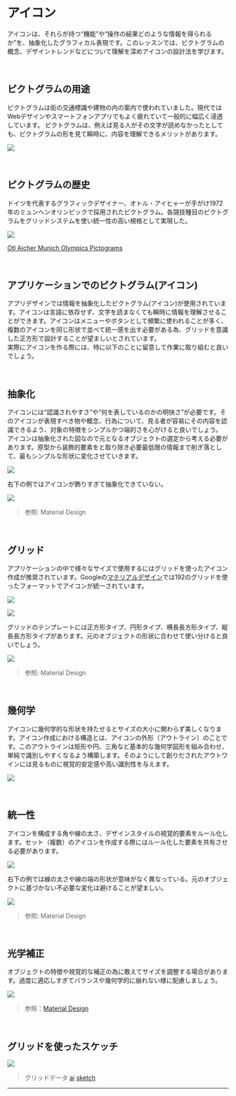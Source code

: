 
# アイコン

アイコンは、それらが持つ“機能”や“操作の結果どのような情報を得られるか”を、抽象化したグラフィカル表現です。このレッスンでは、ピクトグラムの概念、デザイントレンドなどについて理解を深めアイコンの設計法を学びます。

&nbsp;
&nbsp;


## ピクトグラムの用途
ピクトグラムは街の交通標識や建物の内の案内で使われていました。現代ではWebデザインやスマートフォンアプリでもよく疲れていて一般的に幅広く浸透しています。ピクトグラムは、例えば見る人がその文字が読めなかったとしても、ピクトグラムの形を見て瞬時に、内容を理解できるメリットがあります。

![](img/icon_sign.png)

&nbsp;
&nbsp;


## ピクトグラムの歴史
ドイツを代表するグラフィックデザイナー、オトル・アイヒャーが手がけ1972年のミュンヘンオリンピックで採用されたピクトグラム。各競技種目のピクトグラムをグリッドシステムを使い統一性の高い規格として実現した。

![](img/icon_history.png)

[Otl Aicher Munich Olympics Pictograms](https://www.piktogramm.de/en/)


&nbsp;
&nbsp;

## アプリケーションでのピクトグラム(アイコン)
アプリデザインでは情報を抽象化したピクトグラム(アイコン)が使用されています。アイコンは言語に依存せず、文字を読まなくても瞬時に情報を理解させることができます。アイコンはメニューやボタンとして頻繁に使われることが多く、複数のアイコンを同じ形状で並べて統一感を出す必要がある為、グリッドを意識した正方形で設計することが望ましいとされています。  
実際にアイコンを作る際には、特に以下のことに留意して作業に取り組むと良いでしょう。

&nbsp;
&nbsp;


## 抽象化
アイコンには“認識されやすさ”や“何を表しているのかの明快さ”が必要です。そのアイコンが表現すべき物や概念、行為について、見る者が容易にその内容を認識できるよう、対象の特徴をシンプルかつ端的さを心がけると良いでしょう。
アイコンは抽象化された図なので元となるオブジェクトの選定から考える必要があります。原型から装飾的要素をと取り除き必要最低限の情報まで削ぎ落として、最もシンプルな形状に変化させていきます。

![](img/icon_approach.png)

右下の例ではアイコンが飾りすぎて抽象化できていない。

![](img/icon_unity4.png)


> 参照: Material Design


&nbsp;
&nbsp;

## グリッド

アプリケーションの中で様々なサイズで使用するにはグリッドを使ったアイコン作成が推奨されています。Googleの[マテリアルデザイン](https://material.io/design/iconography/)では192のグリッドを使ったフォーマットでアイコンが統一されています。

![](img/icon_grid.png)



![](img/icon_grid2.png)

グリッドのテンプレートには正方形タイプ、円形タイプ、横長長方形タイプ、縦長長方形タイプがあります。元のオブジェクトの形状に合わせて使い分けると良いでしょう。

![](img/icon_grid3.png)

> 参照: Material Design

&nbsp;
&nbsp;


## 幾何学
アイコンに幾何学的な形状を持たせるとサイズの大小に関わらず美しくなります。アイコン作成における構造とは、アイコンの外形（アウトライン）のことです。このアウトラインは矩形や円、三角など基本的な幾何学図形を組み合わせ、単純で識別しやすくなるよう構築します。そのようにして創りだされたアウトワインには見るものに視覚的安定感や高い識別性を与えます。

![](img/icon_geometry.png)


&nbsp;
&nbsp;

## 統一性


アイコンを構成する角や線の太さ、デザインスタイルの視覚的要素をルール化します。セット（複数）のアイコンを作成する際にはルール化した要素を共有させる必要があります。 

![](img/icon_unity.png)

右下の例では線の太さや線の端の形状が意味がなく異なっている。元のオブジェクトに基づかない不必要な変化は避けることが望ましい。


![](img/icon_unity3.png)


> 参照: Material Design


&nbsp;
&nbsp;

## 光学補正

オブジェクトの特徴や視覚的な補正の為に敢えてサイズを調整する場合があります。過度に適応しすぎてバランスや幾何学的に崩れない様に配慮しましょう。

![](img/icon_unity2.png)
  
  
<!--最近では、フリー素材としてアイコンをダウンロードできる[Material Icon](https://design.google.com/icons/)や[Awesomeicon](https://fortawesome.github.io/Font-Awesome/)、[ionicons](http://ionicons.com)などのサービスも有ります。アイコン・デザインの参考にすると良いでしょう。-->



> 参照：[Material Design](https://material.io/design/)

&nbsp;
&nbsp;

## グリッドを使ったスケッチ


![](img/icon_grid4.png)


> グリッドデータ
> [ai](img/icongridsheet.ai) 
> [sketch](img/icongrid.sketch)


----